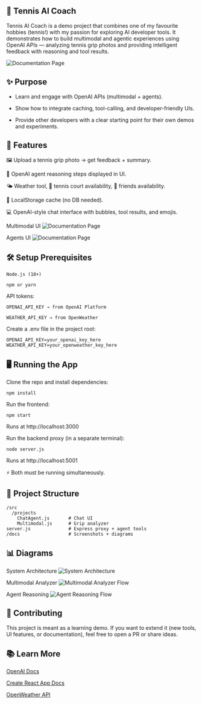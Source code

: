 🎾 Tennis AI Coach
---

Tennis AI Coach is a demo project that combines one of my favourite hobbies (tennis!) with my passion for exploring AI developer tools.
It demonstrates how to build multimodal and agentic experiences using OpenAI APIs — analyzing tennis grip photos and providing intelligent feedback with reasoning and tool results.

![Documentation Page](public/docs/doc-page.png)

✨ Purpose
---

- Learn and engage with OpenAI APIs (multimodal + agents).

- Show how to integrate caching, tool-calling, and developer-friendly UIs.

- Provide other developers with a clear starting point for their own demos and experiments.

🚀 Features
---

🖼️ Upload a tennis grip photo → get feedback + summary.

🧠 OpenAI agent reasoning steps displayed in UI.

🌤️ Weather tool, 📍 tennis court availability, 👥 friends availability.

🔄 LocalStorage cache (no DB needed).

💻 OpenAI-style chat interface with bubbles, tool results, and emojis.

Multimodal UI
![Documentation Page](public/docs/multimodal-page.png)

Agents UI
![Documentation Page](public/docs/agent-page.png)

🛠️ Setup
Prerequisites
---
```
Node.js (18+)
```
```
npm or yarn
```

API tokens:
```
OPENAI_API_KEY → from OpenAI Platform

WEATHER_API_KEY → from OpenWeather
```

Create a .env file in the project root:

```
OPENAI_API_KEY=your_openai_key_here
WEATHER_API_KEY=your_openweather_key_here
```

🖥️ Running the App
---
Clone the repo and install dependencies:

```
npm install
```

Run the frontend:

```
npm start
```

Runs at http://localhost:3000

Run the backend proxy (in a separate terminal):
```
node server.js
```

Runs at http://localhost:5001

⚡ Both must be running simultaneously.

📂 Project Structure
---
```
/src
  /projects
    ChatAgent.js       # Chat UI
    Multimodal.js      # Grip analyzer
server.js              # Express proxy + agent tools
/docs                  # Screenshots + diagrams
```
📊 Diagrams
---
System Architecture
![System Architecture](public/docs/system-flow.png)

Multimodal Analyzer 
![Multimodal Analyzer Flow](public/docs/tennis-grip-flow.png)

Agent Reasoning 
![Agent Reasoning Flow](public/docs/tennis-agent-flow.png)

🤝 Contributing
---

This project is meant as a learning demo.
If you want to extend it (new tools, UI features, or documentation), feel free to open a PR or share ideas.

📚 Learn More
---
[OpenAI Docs](https://platform.openai.com/docs)

[Create React App Docs](https://create-react-app.dev/docs/getting-started/) 

[OpenWeather API](https://openweathermap.org)